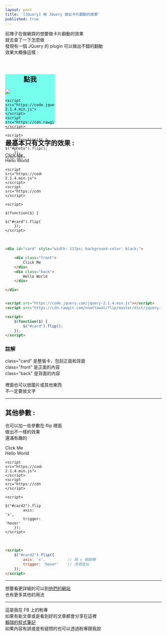 ```yaml
---
layout: post
title: '[JQuery] 用 JQuery 做出卡片翻動的效果'
published: true
---
```


前陣子在做網頁的想要做卡片翻動的效果<br>
就去查了一下怎麼做<br>
發現有一個 JQuery 的 plugin 可以做出不錯的翻動<br>
效果大概像這樣 :<br>
<div id="photo" style="width: 160px;height: 160px;border: 3px; background-color: #77FFEE;"> 
    <div class="front" align="center">
        <h2 style="margin-top: 61px;"> 點我 </h2>
    </div> 
    <div class="back">
        <img src="https://avatars0.githubusercontent.com/u/10403741?v=3&s=160">
    </div> 

    <script src="https://code.jquery.com/jquery-2.1.4.min.js"></script>
    <script src="https://cdn.rawgit.com/nnattawat/flip/master/dist/jquery.flip.min.js"></script>

    <script>
        $(function($) {
            $("#photo").flip(); 
        });
    </script>
</div>

---

## 最基本只有文字的效果 : 
<div id="card" style="width: 117px; background-color: #black;"> 
    <div class="front"> 
        Click Me
    </div> 
    <div class="back">
        Hello World
    </div> 

    <script src="https://code.jquery.com/jquery-2.1.4.min.js"></script>
    <script src="https://cdn.rawgit.com/nnattawat/flip/master/dist/jquery.flip.min.js"></script>

    <script>
        $(function($) {
            $("#card").flip(); 
        });
    </script>
</div>
<br>

```html
<div id="card" style="width: 117px; background-color: black;"> 

    <div class="front"> 
        Click Me
    </div> 
    <div class="back">
        Hello World
    </div> 

</div>


<script src="https://code.jquery.com/jquery-2.1.4.min.js"></script>
<script src="https://cdn.rawgit.com/nnattawat/flip/master/dist/jquery.flip.min.js"></script>

<script>
    $(function($) {
        $("#card").flip(); 
    });
</script>
```

### 註解
class="card"  是整張卡，包刮正面和背面<br>
class="front"  是正面的內容<br>
class="back"  是背面的內容<br>
<br>
裡面也可以放圖片或其他東西<br>
不一定要放文字<br>


---

## 其他參數 :
也可以加一些參數在 flip 裡面<br>
做出不一樣的效果<br>
還滿有趣的<br>
<div id="card2" style="width: 117px; background-color: #black;"> 
    <div class="front"> 
        Click Me
    </div> 
    <div class="back">
        Hello World
    </div> 

    <script src="https://code.jquery.com/jquery-2.1.4.min.js"></script>
    <script src="https://cdn.rawgit.com/nnattawat/flip/master/dist/jquery.flip.min.js"></script>

    <script>
        $("#card2").flip({
            axis: 'x',
            trigger: 'hover'
        });
    </script>
</div>
<br>

```html
<script>
    $("#card2").flip({
        axis: 'x',          // 繞 x 軸翻轉
        trigger: 'hover'    // 游標進出
    });
</script>
```

---

想要看更詳細的可以到<a href="http://nnattawat.github.io/flip/" target="_blank">他們的網站</a><br>
也有更多其他的用法<br>

---

這是我在 FB 上的粉專<br>
如果有新文章或是看到好的文章都會分享在這裡<br>
[賴瑞的程式筆記](https://www.facebook.com/賴瑞的程式筆記-1755838524703270/)<br>
如果內容有誤或是有疑問的也可以透過粉專跟我說<br>

